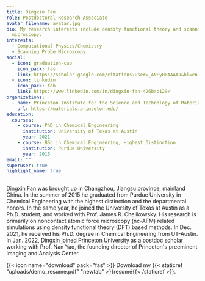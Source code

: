 ```yaml
---
title: Dingxin Fan
role: Postdoctoral Research Associate
avatar_filename: avatar.jpg
bio: My research interests include density functional theory and scanning probe
  microscopy.
interests:
  - Computational Physics/Chemistry
  - Scanning Probe Microscopy.
social:
  - icon: graduation-cap
    icon_pack: fas
    link: https://scholar.google.com/citations?user=_ANEyH0AAAAJ&hl=en
  - icon: linkedin
    icon_pack: fab
    link: https://www.linkedin.com/in/dingxin-fan-426bab129/
organizations:
  - name: Princeton Institute for the Science and Technology of Materials
    url: https://materials.princeton.edu/
education:
  courses:
    - course: PhD in Chemical Engineering
      institution: University of Texas at Austin
      year: 2021
    - course: BSc in Chemical Engineering, Highest Distinction
      institution: Purdue University
      year: 2015
email: ""
superuser: true
highlight_name: true
---
```

Dingxin Fan was brought up in Changzhou, Jiangsu province, mainland China. In the summer of 2015 he graduated from Purdue University in Chemical Engineering with the highest distinction and the departmental honors. In the same year, he joined the University of Texas at Austin as a Ph.D. student, and worked with Prof. James R. Chelikowsky. His research is primarily on noncontact atomic force microscopy (nc-AFM) related simulations using density functional theory (DFT) based methods. In Dec. 2021, he received his Ph.D. degree in Chemical Engineering from UT-Austin. In Jan. 2022, Dingxin joined Princeton University as a postdoc scholar working with Prof. Nan Yao, the founding director of Princeton's preeminent Imaging and Analysis Center.

{{< icon name="download" pack="fas" >}} Download my {{< staticref "uploads/demo_resume.pdf" "newtab" >}}resumé{{< /staticref >}}.